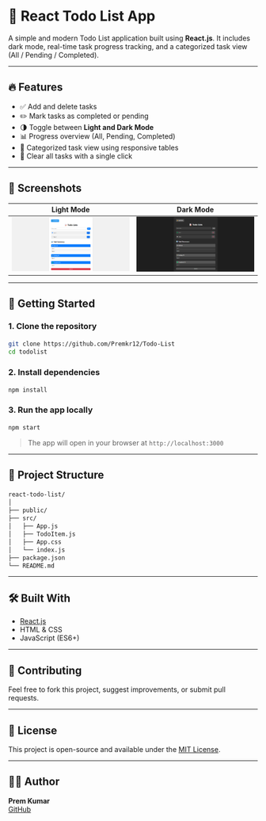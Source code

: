 # 📝 React Todo List App

A simple and modern Todo List application built using **React.js**. It includes dark mode, real-time task progress tracking, and a categorized task view (All / Pending / Completed).

---

## 🔥 Features

- ✅ Add and delete tasks
- ✏️ Mark tasks as completed or pending
- 🌗 Toggle between **Light and Dark Mode**
- 📊 Progress overview (All, Pending, Completed)
- 📁 Categorized task view using responsive tables
- 🧹 Clear all tasks with a single click

---

## 📸 Screenshots

| Light Mode | Dark Mode |
|------------|-----------|
| ![Light Mode](https://github.com/Premkr12/Todo-List/blob/main/Screenshots/Screenshot%202025-06-16%20022128.png?raw=true) | ![Dark Mode](https://github.com/Premkr12/Todo-List/blob/main/Screenshots/Screenshot%202025-06-16%20022145.png?raw=true) |

---

## 🚀 Getting Started

### 1. Clone the repository

```bash
git clone https://github.com/Premkr12/Todo-List
cd todolist
```

### 2. Install dependencies

```bash
npm install
```

### 3. Run the app locally

```bash
npm start
```

> The app will open in your browser at `http://localhost:3000`

---

## 📁 Project Structure

```
react-todo-list/
│
├── public/
├── src/
│   ├── App.js
│   ├── TodoItem.js
│   ├── App.css
│   └── index.js
├── package.json
└── README.md
```

---

## 🛠️ Built With

- [React.js](https://reactjs.org/)
- HTML & CSS
- JavaScript (ES6+)

---

## 🙌 Contributing

Feel free to fork this project, suggest improvements, or submit pull requests.

---

## 📄 License

This project is open-source and available under the [MIT License](LICENSE).

---

## 👨‍💻 Author

**Prem Kumar**  
[GitHub](https://github.com/Premkr12)
